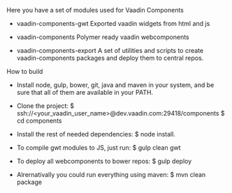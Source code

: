 Here you have a set of modules used for Vaadin Components

- vaadin-components-gwt
   Exported vaadin widgets from html and js

- vaadin-components
   Polymer ready vaadin webcomponents

- vaadin-components-export
   A set of utilities and scripts to create vaadin-components
   packages and deploy them to central repos.


How to build

- Install node, gulp, bower, git, java and maven in your system, and
  be sure that all of them are available in your PATH.

- Clone the project:
  $ ssh://<your_vaadin_user_name>@dev.vaadin.com:29418/components
  $ cd components

- Install the rest of needed dependencies:
  $ node install.

- To compile gwt modules to JS, just run:
  $ gulp clean gwt

- To deploy all webcomponents to bower repos:
  $ gulp deploy

- Alrernativally you could run everything using maven:
  $ mvn clean package
